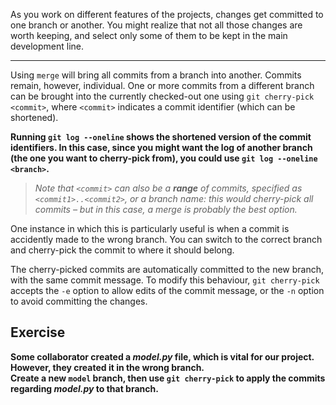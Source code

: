 As you work on different features of the projects, changes get committed to one branch or another. You might realize that not all those changes are worth keeping, and select only some of them to be kept in the main development line.

---

Using `merge` will bring all commits from a branch into another. Commits remain, however, individual. One or more commits from a different branch can be brought into the currently checked-out one using `git cherry-pick <commit>`, where `<commit>` indicates a commit identifier (which can be shortened).

**Running `git log --oneline` shows the shortened version of the commit identifiers. In this case, since you might want the log of another branch (the one you want to cherry-pick from), you could use `git log --oneline <branch>`.**

> *Note that `<commit>` can also be a **range** of commits, specified as `<commit1>..<commit2>`, or a branch name: this would cherry-pick all commits – but in this case, a merge is probably the best option.*

One instance in which this is particularly useful is when a commit is accidently made to the wrong branch. You can switch to the correct branch and cherry-pick the commit to where it should belong.

The cherry-picked commits are automatically committed to the new branch, with the same commit message. To modify this behaviour, `git cherry-pick` accepts the `-e` option to allow edits of the commit message, or the `-n` option to avoid committing the changes.

## Exercise

**Some collaborator created a *model.py* file, which is vital for our project. However, they created it in the wrong branch.**  
**Create a new `model` branch, then use `git cherry-pick` to apply the commits regarding *model.py* to that branch.**